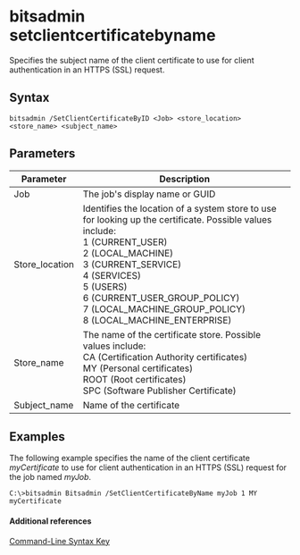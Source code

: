 # bitsadmin setclientcertificatebyname



Specifies the subject name of the client certificate to use for client authentication in an HTTPS (SSL) request.

## Syntax

```
bitsadmin /SetClientCertificateByID <Job> <store_location> <store_name> <subject_name>
```

## Parameters

|Parameter|Description|
|---------|-----------|
|Job|The job's display name or GUID|
|Store_location|Identifies the location of a system store to use for looking up the certificate. Possible values include:</br>1 (CURRENT_USER)</br>2 (LOCAL_MACHINE)</br>3 (CURRENT_SERVICE)</br>4 (SERVICES)</br>5 (USERS)</br>6 (CURRENT_USER_GROUP_POLICY)</br>7 (LOCAL_MACHINE_GROUP_POLICY)</br>8 (LOCAL_MACHINE_ENTERPRISE)|
|Store_name|The name of the certificate store. Possible values include:</br>CA (Certification Authority certificates)</br>MY (Personal certificates)</br>ROOT (Root certificates)</br>SPC (Software Publisher Certificate)|
|Subject_name|Name of the certificate|

## <a name="BKMK_examples"></a>Examples

The following example specifies the name of the client certificate *myCertificate* to use for client authentication in an HTTPS (SSL) request for the job named *myJob*.
```
C:\>bitsadmin Bitsadmin /SetClientCertificateByName myJob 1 MY myCertificate 
```

#### Additional references

[Command-Line Syntax Key](command-line-syntax-key.md)
